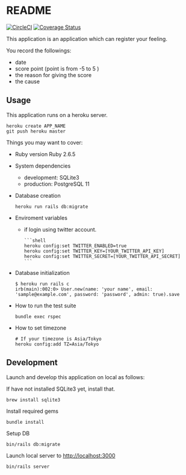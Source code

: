 # README

[![CircleCI](https://circleci.com/gh/chick-p/feel-so-good/tree/master.svg?style=shield)](https://circleci.com/gh/chick-p/feel-so-good/tree/master)
[![Coverage Status](https://coveralls.io/repos/github/chick-p/feel-so-good/badge.svg?branch=master&service=github)](https://coveralls.io/github/chick-p/feel-so-good?branch=master)

This application is an application which can register your feeling.

You record the followings:

* date
* score point (point is from -5 to 5 )
* the reason for giving the score
* the cause

## Usage

This application runs on a heroku server.

```shell
heroku create APP_NAME
git push heroku master
```

Things you may want to cover:

* Ruby version
Ruby 2.6.5

* System dependencies
  * development: SQLite3
  * production: PostgreSQL 11

* Database creation

  ```shell
  heroku run rails db:migrate
  ```

* Enviroment variables
  * if login using twitter account.

        ```shell
        heroku config:set TWITTER_ENABLED=true
        heroku config:set TWITTER_KEY=[YOUR_TWITTER_API_KEY]
        heroku config:set TWITTER_SECRET=[YOUR_TWITTER_API_SECRET]
        ```

* Database initialization

  ```shell
  $ heroku run rails c
  irb(main):002:0> User.new(name: 'your name', email: 'sample@example.com', password: 'password', admin: true).save
  ```

* How to run the test suite

  ```shell
  bundle exec rspec
  ```

* How to set timezone

  ```shell
  # If your timezone is Asia/Tokyo
  heroku config:add TZ=Asia/Tokyo
  ```

## Development

Launch and develop this application on local as follows:

If have not installed SQLite3 yet, install that.

```shell
brew install sqlite3
```

Install required gems

```shell
bundle install
```

Setup DB

```shell
bin/rails db:migrate
```

Launch local server to <http://localhost:3000>

```shell
bin/rails server
```
